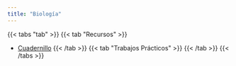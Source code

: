 ```yaml
---
title: "Biología"
---
```


{{< tabs "tab" >}}
{{< tab "Recursos" >}}
- <a href="https://drive.google.com/file/d/1qyty8UuwZ2-GzsQ68Sruznk9C3FL3jDp/view" target="_blank">Cuadernillo</a>
{{< /tab >}}
{{< tab "Trabajos Prácticos" >}}
{{< /tab >}}
{{< /tabs >}}

